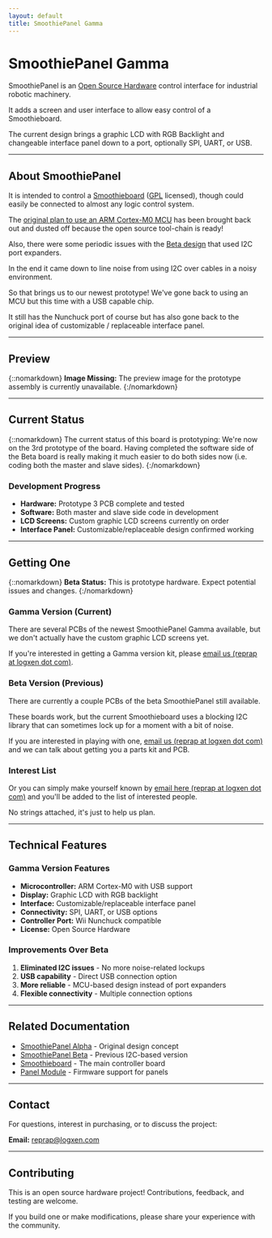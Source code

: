 ```yaml
---
layout: default
title: SmoothiePanel Gamma
---
```


# SmoothiePanel Gamma

SmoothiePanel is an [Open Source Hardware](http://en.wikipedia.org/wiki/Open-source_hardware) control interface for industrial robotic machinery.

It adds a screen and user interface to allow easy control of a Smoothieboard.

The current design brings a graphic LCD with RGB Backlight and changeable interface panel down to a port, optionally SPI, UART, or USB.

---

## About SmoothiePanel

It is intended to control a [Smoothieboard](smoothieboard) ([GPL](http://en.wikipedia.org/wiki/Gpl) licensed), though could easily be connected to almost any logic control system.

The [original plan to use an ARM Cortex-M0 MCU](smoothiepanelalpha) has been brought back out and dusted off because the open source tool-chain is ready!

Also, there were some periodic issues with the [Beta design](smoothiepanel-beta) that used I2C port expanders.

In the end it came down to line noise from using I2C over cables in a noisy environment.

So that brings us to our newest prototype! We've gone back to using an MCU but this time with a USB capable chip.

It still has the Nunchuck port of course but has also gone back to the original idea of customizable / replaceable interface panel.

---

## Preview

{::nomarkdown}
<sl-alert variant="warning" open>
  <sl-icon slot="icon" name="image"></sl-icon>
  <strong>Image Missing:</strong> The preview image for the prototype assembly is currently unavailable.
</sl-alert>
{:/nomarkdown}

---

## Current Status

{::nomarkdown}
<sl-alert variant="primary" open>
  <sl-icon slot="icon" name="info-circle"></sl-icon>
  The current status of this board is prototyping: We're now on the 3rd prototype of the board. Having completed the software side of the Beta board is really making it much easier to do both sides now (i.e. coding both the master and slave sides).
</sl-alert>
{:/nomarkdown}

### Development Progress

- **Hardware:** Prototype 3 PCB complete and tested
- **Software:** Both master and slave side code in development
- **LCD Screens:** Custom graphic LCD screens currently on order
- **Interface Panel:** Customizable/replaceable design confirmed working

---

## Getting One

{::nomarkdown}
<sl-alert variant="warning" open>
  <sl-icon slot="icon" name="exclamation-triangle"></sl-icon>
  <strong>Beta Status:</strong> This is prototype hardware. Expect potential issues and changes.
</sl-alert>
{:/nomarkdown}

### Gamma Version (Current)

There are several PCBs of the newest SmoothiePanel Gamma available, but we don't actually have the custom graphic LCD screens yet.

If you're interested in getting a Gamma version kit, please [email us (reprap at logxen dot com)](mailto:reprap@logxen.com).

### Beta Version (Previous)

There are currently a couple PCBs of the beta SmoothiePanel still available.

These boards work, but the current Smoothieboard uses a blocking I2C library that can sometimes lock up for a moment with a bit of noise.

If you are interested in playing with one, [email us (reprap at logxen dot com)](mailto:reprap@logxen.com) and we can talk about getting you a parts kit and PCB.

### Interest List

Or you can simply make yourself known by [email here (reprap at logxen dot com)](mailto:reprap@logxen.com) and you'll be added to the list of interested people.

No strings attached, it's just to help us plan.

---

## Technical Features

### Gamma Version Features

- **Microcontroller:** ARM Cortex-M0 with USB support
- **Display:** Graphic LCD with RGB backlight
- **Interface:** Customizable/replaceable interface panel
- **Connectivity:** SPI, UART, or USB options
- **Controller Port:** Wii Nunchuck compatible
- **License:** Open Source Hardware

### Improvements Over Beta

1. **Eliminated I2C issues** - No more noise-related lockups
2. **USB capability** - Direct USB connection option
3. **More reliable** - MCU-based design instead of port expanders
4. **Flexible connectivity** - Multiple connection options

---

## Related Documentation

- [SmoothiePanel Alpha](smoothiepanelalpha) - Original design concept
- [SmoothiePanel Beta](smoothiepanel-beta) - Previous I2C-based version
- [Smoothieboard](smoothieboard) - The main controller board
- [Panel Module](panel) - Firmware support for panels

---

## Contact

For questions, interest in purchasing, or to discuss the project:

**Email:** [reprap@logxen.com](mailto:reprap@logxen.com)

---

## Contributing

This is an open source hardware project! Contributions, feedback, and testing are welcome.

If you build one or make modifications, please share your experience with the community.
